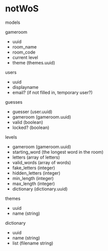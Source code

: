 # notWoS

models

gameroom
- uuid
- room_name
- room_code
- current level
- theme (themes.uuid)

users
- uuid
- displayname
- email? (if not filled in, temporary user?)

guesses
- guesser (user.uuid)
- gameroom (gameroom.uuid)
- valid (boolean)
- locked? (boolean)

levels
- gameroom (gameroom.uuid)
- starting_word (the longest word in the room)
- letters (array of letters)
- valid_words (array of words)
- fake_letters (integer)
- hidden_letters (integer)
- min_length (integer)
- max_length (integer)
- dictionary (dictionary.uuid)

themes
- uuid
- name (string)

dictionary
- uuid
- name (string)
- list (filename string)